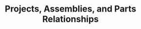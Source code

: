 ---
layout: post
title: Projects, Assemblies, and Parts Relationships
category: "2. Exploring Projects on Omnibuilds"
weight: 1
---